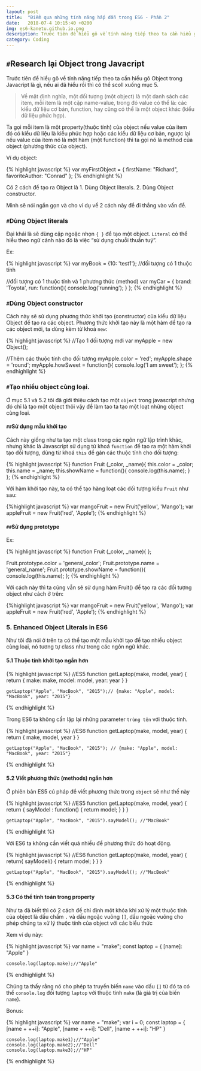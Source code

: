 ```yaml
---
layout: post
title:  "Điểm qua những tính năng hấp dẫn trong ES6 - Phần 2"
date:   2018-07-4 10:15:40 +0200
img: es6-kanetu.github.io.png
description: Trước tiên để hiểu gõ về tính năng tiếp theo ta cần hiểu gõ Object trong Javacript là gì, nếu ai đã hiểu rồi thì có thể scoll xuống mục 5.
category: Coding
---
```


## `#`Research lại Object trong Javacript

Trước tiên để hiểu gõ về tính năng tiếp theo ta cần hiểu gõ Object trong Javacript là gì, nếu ai đã hiểu rồi thì có thể scoll xuống mục 5.

<blockquote>
  <p>Về mặt định nghĩa, một đối tượng (một object) là một danh sách các item, mỗi item là một cặp name-value, trong đó value có thể là: các kiểu dữ liệu cơ bản, function, hay cũng có thể là một object khác (kiểu dữ liệu phức hợp).</p>
</blockquote>

Ta gọi mỗi item là một property(thuộc tính) của object nếu value của item đó có kiểu dữ liệu là kiểu phức hợp hoặc các kiểu dữ liệu cơ bản, ngược lại nếu value của item nó là một hàm (một function) thì ta gọi nó là method của object (phương thức của object).

Ví dụ object:

{% highlight javascript %}
var myFirstObject = {
    firstName: "Richard",
    favoriteAuthor: "Conrad"
};
{% endhighlight %}

Có 2 cách để tạo ra Object là 
	1. Dùng Object literals.
	2. Dùng Object constructor.

Mình sẽ nói ngắn gọn và cho ví dụ về 2 cách này để đi thẳng vào vấn đề.
### `#`Dùng Object literals

Đại khái là sẽ dùng cặp ngoặc nhọn `{ }` để tạo một object. `Literal` có thể hiểu theo ngữ cảnh nào đó là việc “sử dụng chuỗi thuần tuý”.

Ex:

{% highlight javascript %}
var myBook = {10: 'test1'};  //đối tượng có 1 thuộc tính

//đối tượng có 1 thuộc tính và 1 phương thức (method)
var myCar = {
   brand: 'Toyota',
   run: function(){
      console.log('running');
   }
};
{% endhighlight %}

### `#`Dùng Object constructor

Cách này sẽ sử dụng phương thức khởi tạo (constructor) của kiểu dữ liệu Object để tạo ra các object. Phương thức khởi tạo này là một hàm để tạo ra các object mới, ta dùng kèm từ khoá `new`:

{% highlight javascript %}
//Tạo 1 đối tượng mới
var myApple = new Object();

//Thêm các thuộc tính cho đối tượng
myApple.color = 'red';
myApple.shape = 'round';
myApple.howSweet = function(){
   console.log('I am sweet');
};
{% endhighlight %}

### `#`Tạo nhiều object cùng loại.

Ở mục 5.1 và 5.2 tôi đã giới thiệu cách tạo một `object` trong javascript nhưng đó chỉ là tạo một object thôi vậy để làm tao ta tạo một loạt những object cùng loại. 

#### `##`Sử dụng mẫu khởi tạo

Cách này giống như ta tạo một class trong các ngôn ngữ lập trình khác, nhưng khác là Javascript sử dụng từ khoá `function` để tạo ra một hàm khởi tạo đối tượng, dùng từ khoá `this` để gán các thuộc tính cho đối tượng:

{% highlight javascript %}
function Fruit (_color, _name){
   this.color = _color;
   this.name = _name;
   this.showName = function(){
      console.log(this.name);
   }
};
{% endhighlight %}

Với hàm khởi tạo này, ta có thể tạo hàng loạt các đối tượng kiểu `Fruit` như sau:

{%highlight javascript %}
var mangoFruit = new Fruit('yellow', 'Mango');
var appleFruit = new Fruit('red', 'Apple');
{% endhighlight %}

#### `##`Sử dụng prototype

Ex:

{% highlight javascript %}
function Fruit (_color, _name){
};

Fruit.prototype.color = 'general_color';
Fruit.prototype.name = 'general_name';
Fruit.prototype.showName = function(){
    console.log(this.name);
};
{% endhighlight %}

Với cách này thì ta cũng vẫn sẽ sử dụng hàm Fruit() để tạo ra các đối tượng object như cách ở trên:

{%highlight javascript %}
var mangoFruit = new Fruit('yellow', 'Mango');
var appleFruit = new Fruit('red', 'Apple');
{% endhighlight %}

### 5. Enhanced Object Literals in ES6

Như tôi đã nói ở trên ta có thể tạo một mẫu khởi tạo để tạo nhiều object cùng loại, nó tương tự class như trong các ngôn ngữ khác.

#### 5.1 Thuộc tính khởi tạo ngắn hơn

{% highlight javascript %}
//ES5
    function getLaptop(make, model, year) {
        return {
            make: make,
            model: model,
            year: year
        }
    }

    getLaptop("Apple", "MacBook", "2015");// {make: "Apple", model: "MacBook", year: "2015"}
{% endhighlight %}

Trong ES6 ta không cần lặp lại những parameter `trùng tên` với thuộc tính.

{% highlight javascript %}
//ES6
function getLaptop(make, model, year) {
        return {
            make,
            model,
            year
        }
    }

    getLaptop("Apple", "MacBook", "2015"); // {make: "Apple", model: "MacBook", year: "2015"}
{% endhighlight %}

#### 5.2 Viết phương thức (methods) ngắn hơn

Ở phiên bản ES5 cú pháp để viết phương thức trong `object` sẽ như thế này

{% highlight javascript %}
//ES5
    function getLaptop(make, model, year) {
        return {
           sayModel : function() {
                return model;
            }
        }
    }

    getLaptop("Apple", "MacBook", "2015").sayModel(); //"MacBook"
{% endhighlight %}

Với ES6 ta không cần viết quá nhiều để phương thức đó hoạt động.

{% highlight javascript %}
//ES6
    function getLaptop(make, model, year) {
        return{
            sayModel() {
                return model;
            }
        }
    }

    getLaptop("Apple", "MacBook", "2015").sayModel(); //"MacBook"
{% endhighlight %}

#### 5.3 Có thể tính toán trong property 

Như ta đã biết thì có 2 cách để chỉ định một khóa khi xử lý một thuộc tính của object là dấu chấm `.` và dấu ngoặc vuông `[]`, dấu ngoặc vuông cho phép chúng ta xử lý thuộc tính của object với các biểu thức 

Xem ví dụ này:

{% highlight javascript %}
var name = "make";
    const laptop = {
        [name]: "Apple"
    }

    console.log(laptop.make);//"Apple"
{% endhighlight %}

Chúng ta thấy rằng nó cho phép ta truyền biến `name` vào dấu `[]` từ đó ta có thể `console.log` đối tượng `laptop` với thuộc tính `make` (là giá trị của biến `name`).

Bonus:

{% highlight javascript %}
var name = "make";
    var i = 0;
    const laptop = {
        [name + ++i]: "Apple",
        [name + ++i]: "Dell",
        [name + ++i]: "HP"
    }

    console.log(laptop.make1);//"Apple"
    console.log(laptop.make2);//"Dell"
    console.log(laptop.make3);//"HP"
{% endhighlight %}